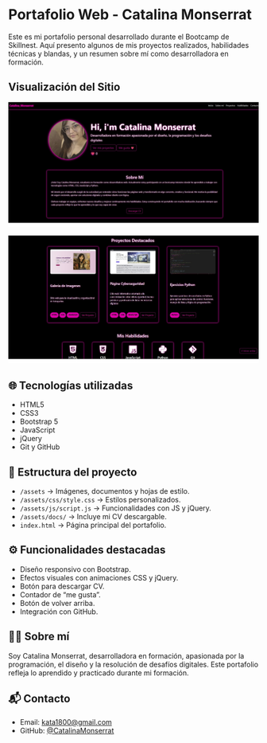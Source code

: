 # Portafolio Web - Catalina Monserrat

Este es mi portafolio personal desarrollado durante el Bootcamp de Skillnest. Aquí presento algunos de mis proyectos realizados, habilidades técnicas y blandas, y un resumen sobre mí como desarrolladora en formación.

## Visualización del Sitio

<p align="center">
  <img src="assets/imagenes/sitio_portafolio.jpg" alt="Vista previa del proyecto" width="600"/>
</p>

<p align="center">
  <img src="assets/imagenes/sitio_portafolio2.jpg" alt="Vista previa del proyecto" width="600"/>
</p>


## 🌐 Tecnologías utilizadas

- HTML5
- CSS3
- Bootstrap 5
- JavaScript
- jQuery
- Git y GitHub

## 📁 Estructura del proyecto

- `/assets` → Imágenes, documentos y hojas de estilo.
- `/assets/css/style.css` → Estilos personalizados.
- `/assets/js/script.js` → Funcionalidades con JS y jQuery.
- `/assets/docs/` → Incluye mi CV descargable.
- `index.html` → Página principal del portafolio.

## ⚙️ Funcionalidades destacadas

- Diseño responsivo con Bootstrap.
- Efectos visuales con animaciones CSS y jQuery.
- Botón para descargar CV.
- Contador de “me gusta”.
- Botón de volver arriba.
- Integración con GitHub.

## 👩‍💻 Sobre mí

Soy Catalina Monserrat, desarrolladora en formación, apasionada por la programación, el diseño y la resolución de desafíos digitales. Este portafolio refleja lo aprendido y practicado durante mi formación.

## 📬 Contacto

- Email: kata1800@gmail.com
- GitHub: [@CatalinaMonserrat](https://github.com/CatalinaMonserrat)
